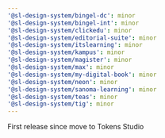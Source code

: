 ```yaml
---
'@sl-design-system/bingel-dc': minor
'@sl-design-system/bingel-int': minor
'@sl-design-system/clickedu': minor
'@sl-design-system/editorial-suite': minor
'@sl-design-system/itslearning': minor
'@sl-design-system/kampus': minor
'@sl-design-system/magister': minor
'@sl-design-system/max': minor
'@sl-design-system/my-digital-book': minor
'@sl-design-system/neon': minor
'@sl-design-system/sanoma-learning': minor
'@sl-design-system/teas': minor
'@sl-design-system/tig': minor
---
```


First release since move to Tokens Studio
